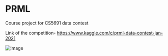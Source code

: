 # PRML
Course project for CS5691 data contest

Link of the competition-
https://www.kaggle.com/c/prml-data-contest-jan-2021

![image](https://user-images.githubusercontent.com/57259068/209352961-1e382373-cd5e-4f59-8e9a-06fb30bf6176.png)
